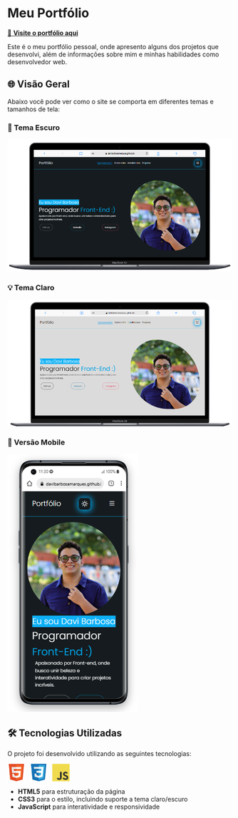 # Meu Portfólio
<a href="https://davibarbosamarques.github.io/Portfolio/" target="_blank">
    🔗 <strong>Visite o portfólio aqui</strong>
</a>

Este é o meu portfólio pessoal, onde apresento alguns dos projetos que desenvolvi, além de informações sobre mim e minhas habilidades como desenvolvedor web.

## 🌐 Visão Geral

Abaixo você pode ver como o site se comporta em diferentes temas e tamanhos de tela:

### 🌙 Tema Escuro
<img src="assents/img-readmi/img-readme.png">

### 💡 Tema Claro
<img src="assents/img-readmi/img-light-readmi.png">


### 📱 Versão Mobile
<img src="assents/img-readmi/img-mobile-readmi.png">

## 🛠 Tecnologias Utilizadas

O projeto foi desenvolvido utilizando as seguintes tecnologias:

<div style="display: flex; gap: 10px;">
  <img src="https://raw.githubusercontent.com/devicons/devicon/master/icons/html5/html5-original.svg" alt="HTML" width="40"/>
  <img src="https://raw.githubusercontent.com/devicons/devicon/master/icons/css3/css3-original.svg" alt="CSS" width="40"/>
  <img src="https://raw.githubusercontent.com/devicons/devicon/master/icons/javascript/javascript-original.svg" alt="JavaScript" width="40"/>
</div>

- **HTML5** para estruturação da página
- **CSS3** para o estilo, incluindo suporte a tema claro/escuro
- **JavaScript** para interatividade e responsividade

